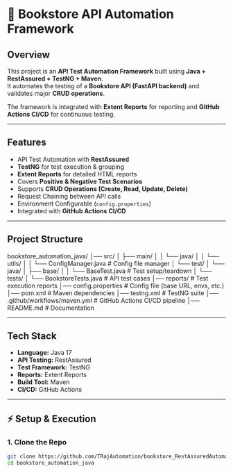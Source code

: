 # 📘 Bookstore API Automation Framework

##  Overview
This project is an **API Test Automation Framework** built using **Java + RestAssured + TestNG + Maven**.  
It automates the testing of a **Bookstore API (FastAPI backend)** and validates major **CRUD operations**.

The framework is integrated with **Extent Reports** for reporting and **GitHub Actions CI/CD** for continuous testing.

---

##  Features
-  API Test Automation with **RestAssured**
- **TestNG** for test execution & grouping
- **Extent Reports** for detailed HTML reports
-  Covers **Positive & Negative Test Scenarios**
-  Supports **CRUD Operations (Create, Read, Update, Delete)**
-  Request Chaining between API calls
-  Environment Configurable (`config.properties`)
-  Integrated with **GitHub Actions CI/CD**

---

##  Project Structure
bookstore_automation_java/
│── src/
│ ├── main/
│ │ └── java/
│ │ └── utils/
│ │ └── ConfigManager.java # Config file manager
│ └── test/
│ └── java/
│ ├── base/
│ │ └── BaseTest.java # Test setup/teardown
│ └── tests/
│ └── BookstoreTests.java # API test cases
│── reports/ # Test execution reports
│── config.properties # Config file (base URL, envs, etc.)
│── pom.xml # Maven dependencies
│── testng.xml # TestNG suite
│── .github/workflows/maven.yml # GitHub Actions CI/CD pipeline
│── README.md # Documentation



---

##  Tech Stack
- **Language:** Java 17
- **API Testing:** RestAssured
- **Test Framework:** TestNG
- **Reports:** Extent Reports
- **Build Tool:** Maven
- **CI/CD:** GitHub Actions

---

## ⚡ Setup & Execution

### 1. Clone the Repo
```bash
git clone https://github.com/TRajAutomation/bookstore_RestAssuredAutomation.git
cd bookstore_automation_java
